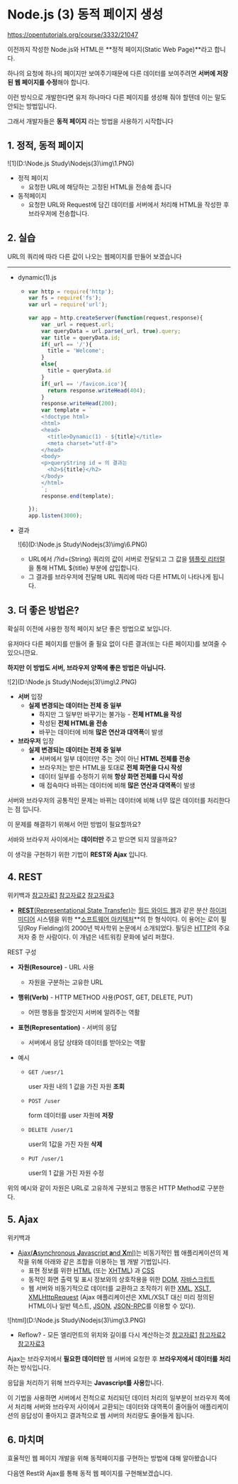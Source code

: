 # Node.js (3) 동적 페이지 생성

https://opentutorials.org/course/3332/21047

이전까지 작성한 Node.js와 HTML은 **정적 페이지(Static Web Page)**라고 합니다. 

하나의 요청에 하나의 페이지만 보여주기때문에 다른 데이터를 보여주려면 **서버에 저장된 웹 페이지를 수정**해야 합니다.

이런 방식으로 개발한다면 유저 하나마다 다른 페이지를 생성해 줘야 할텐데 이는 말도 안되는 방법입니다.

그래서 개발자들은 **동적 페이지** 라는 방법을 사용하기 시작합니다

## 1. 정적, 동적 페이지

![1](D:\Node.js Study\Nodejs(3)\img\1.PNG)



* 정적 페이지
  * 요청한 URL에 해당하는 고정된 HTML을 전송해 줍니다
* 동적페이지
  * 요청한 URL와 Request에 담긴 데이터를 서버에서 처리해 HTML을 작성한 후 브라우저에 전송합니다.

## 2. 실습

URL의 쿼리에 따라 다른 값이 나오는 웹페이지를 만들어 보겠습니다

----

* dynamic(1).js

  * ```javascript
    var http = require('http');
    var fs = require('fs');
    var url = require('url');
     
    var app = http.createServer(function(request,response){
        var _url = request.url;
        var queryData = url.parse(_url, true).query;
        var title = queryData.id;
        if(_url == '/'){
          title = 'Welcome';
        }
        else{
          title = queryData.id
        }
        if(_url == '/favicon.ico'){
          return response.writeHead(404);
        }
        response.writeHead(200);
        var template = `
        <!doctype html>
        <html>
        <head>
          <title>Dynamic(1) - ${title}</title>
          <meta charset="utf-8">
        </head>
        <body>
        <p>queryString id = 의 결과는
          <h2>${title}</h2>
        </body>
        </html>
        `;
        response.end(template);
     
    });
    app.listen(3000);
    ```

* 결과

  ![6](D:\Node.js Study\Nodejs(3)\img\6.PNG)

  * URL에서 /?id={String} 쿼리의 값이 서버로 전달되고 그 값을 [템플릿 리터럴](https://developer.mozilla.org/ko/docs/Web/JavaScript/Reference/Template_literals)을 통해 HTML ${title} 부분에 삽입합니다.
  * 그 결과를 브라우저에 전달해 URL 쿼리에 따라 다른 HTML이 나타나게 됩니다.



## 3. 더 좋은 방법은?

확실히 이전에 사용한 정적 페이지 보단 좋은 방법으로 보입니다. 

유저마다 다른 페이지를 만들어 줄 필요 없이 다른 결과(또는 다른 페이지)를 보여줄 수 있으니깐요.

**하지만 이 방법도 서버, 브라우저 양쪽에 좋은 방법은 아닙니다.**

![2](D:\Node.js Study\Nodejs(3)\img\2.PNG)

* **서버** 입장
  * **실제 변경되는 데이터는 전체 중 일부**
    * 하지만 그 일부만 바꾸기는 불가능 - **전체 HTML을 작성**
    * 작성된 **전체 HTML을 전송**
    * 바꾸는 데이터에 비해 **많은 연산과 대역폭**이 발생
* **브라우저** 입장
  * **실제 변경되는 데이터는 전체 중 일부**
    * 서버에서 일부 데이터만 주는 것이 아닌 **HTML 전체를 전송**
    * 브라우저는 받은 HTML을 토대로 **전체 화면을 다시 작성**
    * 데이터 일부를 수정하기 위해 **항상 화면 전체를 다시 작성**
    * 매 접속마다 바뀌는 데이터에 비해 **많은 연산과 대역폭**이 발생

서버와 브라우저의 공통적인 문제는 바뀌는 데이터에 비해 너무 많은 데이터를 처리한다는 점 입니다.

이 문제를 해결하기 위해서 어떤 방법이 필요할까요?

서바와 브라우저 사이에서는 **데이터만** 주고 받으면 되지 않을까요?

이 생각을 구현하기 위한 기법이 **REST와 Ajax** 입니다.

## 4. REST

위키백과 [참고자료1](https://meetup.toast.com/posts/92) [참고자료2](https://spoqa.github.io/2012/02/27/rest-introduction.html) [참고자료3](https://medium.com/@hckcksrl/rest%EB%9E%80-c602c3324196)

* [**REST**(Representational State Transfer)](https://ko.wikipedia.org/wiki/REST)는 [월드 와이드 웹](https://ko.wikipedia.org/wiki/월드_와이드_웹)과 같은 분산 [하이퍼미디어](https://ko.wikipedia.org/wiki/하이퍼미디어) 시스템을 위한 **[소프트웨어 아키텍처](https://ko.wikipedia.org/wiki/소프트웨어_아키텍처)**의 한 형식이다. 이 용어는 로이 필딩(Roy Fielding)의 2000년 박사학위 논문에서 소개되었다. 필딩은 [HTTP](https://ko.wikipedia.org/wiki/HTTP)의 주요 저자 중 한 사람이다. 이 개념은 네트워킹 문화에 널리 퍼졌다.

REST 구성

* **자원(Resource)** - URL 사용

  * 자원을 구분하는 고유한 URL

* **행위(Verb)** - HTTP METHOD 사용(POST, GET, DELETE, PUT)

  * 어떤 행동을 할것인지 서버에 알려주는 역활

* **표현(Representation)** - 서버의 응답

  * 서버에서 응답 상태와 데이터를 받아오는 역활

* 예시

  * ```http
    GET /uesr/1
    ```

    user 자원 내의 1 값을 가진 자원 **조회**

  * ```HTTP
    POST /user
    ```

    form 데이터를 user 자원에 **저장**

  * ```HTTP
    DELETE /user/1
    ```

    user의 1값을 가진 자원 **삭제**

  * ```http
    PUT /user/1
    ```

    user의 1 값을 가진 자원 수정

위의 예시와 같이 자원은 URL로 고유하게 구분되고 행동은 HTTP Method로 구분한다.

## 5. Ajax

위키백과

* [Ajax(**A**synchronous **J**avascript **a**nd **X**ml)](https://ko.wikipedia.org/wiki/Ajax)는 비동기적인 웹 애플리케이션의 제작을 위해 아래와 같은 조합을 이용하는 웹 개발 기법입니다.
  * 표현 정보를 위한 [HTML](https://ko.wikipedia.org/wiki/HTML) (또는 [XHTML](https://ko.wikipedia.org/wiki/XHTML)) 과 [CSS](https://ko.wikipedia.org/wiki/CSS)
  * 동적인 화면 출력 및 표시 정보와의 상호작용을 위한 [DOM](https://ko.wikipedia.org/wiki/DOM), [자바스크립트](https://ko.wikipedia.org/wiki/자바스크립트)
  * 웹 서버와 비동기적으로 데이터를 교환하고 조작하기 위한 [XML](https://ko.wikipedia.org/wiki/XML), [XSLT](https://ko.wikipedia.org/wiki/XSLT), [XMLHttpRequest](https://ko.wikipedia.org/wiki/XMLHttpRequest) (Ajax 애플리케이션은 XML/XSLT 대신 미리 정의된 HTML이나 일반 텍스트, [JSON](https://ko.wikipedia.org/wiki/JSON), [JSON-RPC](https://ko.wikipedia.org/wiki/JSON-RPC)를 이용할 수 있다).

![html](D:\Node.js Study\Nodejs(3)\img\3.PNG)

* Reflow? - 모든 엘리먼트의 위치와 길이를 다시 계산하는것 [참고자료1](https://mobicon.tistory.com/120) [참고자료2](https://webclub.tistory.com/346) [참고자료3](https://wonism.github.io/reflow-repaint/)

Ajax는 브라우저에서 **필요한 데이터만** 웹 서버에 요청한 후 **브라우저에서 데이터를 처리**하는 방식입니다.

응답을 처리하기 위해 브라우저는 **Javascript를 사용**합니다.

이 기법을 사용하면 서버에서 전척으로 처리되던 데이터 처리의 일부분이 브라우저 쪽에서 처리해 서버와 브라우저 사이에서 교환되는 데이터와 대역폭이 줄어들어 애플리케이션의 응답성이 좋아지고 결과적으로 웹 서버의 처리량도 줄어들게 됩니다.

## 6. 마치며

효율적인 웹 페이지 개발을 위해 동적페이지를 구현하는 방법에 대해 알아봤습니다

다음엔 Rest와 Ajax를 통해 동적 웹 페이지를 구현해보겠습니다.

